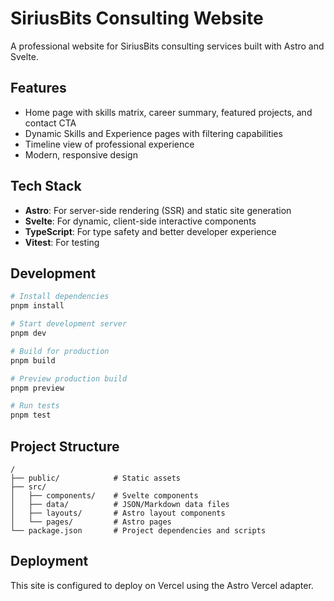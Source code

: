 # SiriusBits Consulting Website

A professional website for SiriusBits consulting services built with Astro and Svelte.

## Features

- Home page with skills matrix, career summary, featured projects, and contact CTA
- Dynamic Skills and Experience pages with filtering capabilities
- Timeline view of professional experience
- Modern, responsive design

## Tech Stack

- **Astro**: For server-side rendering (SSR) and static site generation
- **Svelte**: For dynamic, client-side interactive components
- **TypeScript**: For type safety and better developer experience
- **Vitest**: For testing

## Development

```bash
# Install dependencies
pnpm install

# Start development server
pnpm dev

# Build for production
pnpm build

# Preview production build
pnpm preview

# Run tests
pnpm test
```

## Project Structure

```text
/
├── public/            # Static assets
├── src/
│   ├── components/    # Svelte components
│   ├── data/          # JSON/Markdown data files
│   ├── layouts/       # Astro layout components
│   └── pages/         # Astro pages
└── package.json       # Project dependencies and scripts
```

## Deployment

This site is configured to deploy on Vercel using the Astro Vercel adapter.
